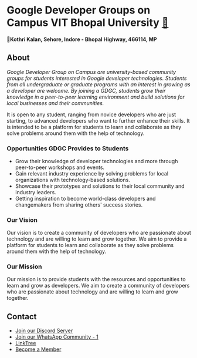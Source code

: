 # Google Developer Groups on Campus VIT Bhopal University [🔗](https://gdsc-website-2024.vercel.app/)
#### 📍Kothri Kalan, Sehore, Indore - Bhopal Highway, 466114, MP
## About
*Google Developer Group on Campus are university-based community groups for students interested in Google developer technologies. Students from all undergraduate or graduate programs with an interest in growing as a developer are welcome. By joining a GDGC, students grow their knowledge in a peer-to-peer learning environment and build solutions for local businesses and their communities.*

It is open to any student, ranging from novice developers who are just starting, to advanced developers who want to further enhance their skills. It is intended to be a platform for students to learn and collaborate as they solve problems around them with the help of technology.

### Opportunities GDGC Provides to Students
- Grow their knowledge of developer technologies and more through peer-to-peer workshops and events.
- Gain relevant industry experience by solving problems for local organizations with technology-based solutions.
- Showcase their prototypes and solutions to their local community and industry leaders.
- Getting inspiration to become world-class developers and changemakers from sharing others' success stories.

### Our Vision
Our vision is to create a community of developers who are passionate about technology and are willing to learn and grow together. We aim to provide a platform for students to learn and collaborate as they solve problems around them with the help of technology.

### Our Mission
Our mission is to provide students with the resources and opportunities to learn and grow as developers. We aim to create a community of developers who are passionate about technology and are willing to learn and grow together.

## Contact 
- [Join our Discord Server](https://discord.gg/yf4UaJFS)
- [Join our WhatsApp Community - 1](https://chat.whatsapp.com/Dd81utSHqCIKRQirhqsQXc)
- [LinkTree](https://linktr.ee/gdscvitbhopal)
- [Become a Member](https://gdg.community.dev/gdg-on-campus-vellore-institute-of-technology-bhopal-india/)